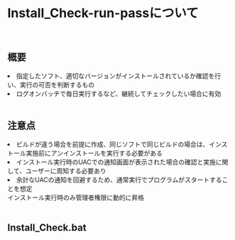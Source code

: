 # Install_Check-run-passについて
<br>

## 概要
<li>指定したソフト、適切なバージョンがインストールされているか確認を行い、実行の可否を判断するもの
<li>ログオンバッチで毎日実行するなど、継続してチェックしたい場合に有効
<br>
<br>

## 注意点
<li>ビルドが違う場合を前提に作成、同じソフトで同じビルドの場合は、インストール実施前にアンインストールを実行する必要がある
<li>インストール実行時のUACでの通知画面が表示された場合の確認と実施に関して、ユーザーに周知する必要あり
<li>余計なUACの通知を回避するため、通常実行でプログラムがスタートすることを想定<br><space><space>インストール実行時のみ管理者権限に動的に昇格
 
<br>
<br>

## Install_Check.bat

